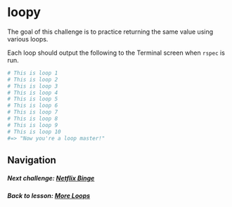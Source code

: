# loopy
The goal of this challenge is to practice returning the same value using various loops.  

Each loop should output the following to the Terminal screen when `rspec` is run.
```ruby
# This is loop 1
# This is loop 2
# This is loop 3
# This is loop 4
# This is loop 5
# This is loop 6
# This is loop 7
# This is loop 8
# This is loop 9
# This is loop 10
#=> "Now you're a loop master!"
```

## Navigation   
##### Next challenge: [Netflix Binge](https://github.com/Coderdotnew/intro_web_apps_bs/tree/master/04_class/02_more_loops/code/02_netflix_binge)
##### Back to lesson: [More Loops](https://github.com/Coderdotnew/intro_web_apps_bs/tree/master/04_class/02_more_loops)          
